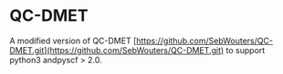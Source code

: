 # QC-DMET
A modified version of QC-DMET [https://github.com/SebWouters/QC-DMET.git](https://github.com/SebWouters/QC-DMET.git) to support python3 andpyscf > 2.0.

